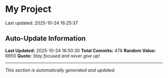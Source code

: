 # My Project


Last updated: 2025-10-24 16:25:37





































































































































































































































































































































































































































































































































































































































































































































































































































































































## Auto-Update Information

**Last Updated:** 2025-10-24 16:50:30
**Total Commits:** 478
**Random Value:** 6650
**Quote:** _Stay focused and never give up!_

---
_This section is automatically generated and updated._